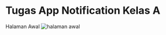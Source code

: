 # Tugas App Notification Kelas A

Halaman Awal
![halaman awal](https://user-images.githubusercontent.com/34930981/55827779-2eea1d80-5b35-11e9-8867-4a59c69c062a.png)
